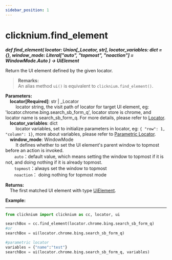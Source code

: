 ```yaml
---
sidebar_position: 1
---
```

# clicknium.find_element
***def find_element(
        locator: Union[_Locator, str],
        locator_variables: dict = {},
        window_mode: Literal["auto", "topmost", "noaction"] = WindowMode.Auto
    ) -> UiElement***  

Return the UI element defined by the given locator.

> **Remarks:**  
>An alias method `ui()` is equivalent to `clicknium.find_element()`. 

**Parameters:**  
    &emsp;**locator[Required]**: str | _Locator   
        &emsp;&emsp; locator string, the visit path of locator for target UI element, eg: 'locator.chrome.bing.search_sb_form_q', locator store is chrome, and locator name is search_sb_form_q. For more details, please refer to [Locator](./../../../automation/locator.md).   
    &emsp;**locator_variables**: dict  
        &emsp;&emsp; locator variables, set to initialize parameters in locator, eg: `{ "row": 1,  "column": 1}`, more about variables, please refer to [Parametric Locator](./../../../automation/parametric_locator.md).  
    &emsp;**window_mode**: WindowMode  
        &emsp;&emsp; It defines whether to set the UI element's parent window to topmost before an action is invoked.  
        &emsp;&emsp;`auto`：default value, which means setting the window to topmost if it is not, and doing nothing if it is already topmost.  
        &emsp;&emsp;`topmost`：always set the window to topmost  
        &emsp;&emsp;`noaction`： doing nothing for topmost mode 

**Returns:**  
    &emsp;The first matched UI element with type [UiElement](./../../python/uielement/uielement.md).

**Example:**
***
```python
from clicknium import clicknium as cc, locator, ui

searchBox = cc.find_element(locator.chrome.bing.search_sb_form_q)
#or 
searchBox = ui(locator.chrome.bing.search_sb_form_q)

#parametric locator
variables = {"name":"test"}
searchBox = ui(locator.chrome.bing.search_sb_form_q, variables)
```